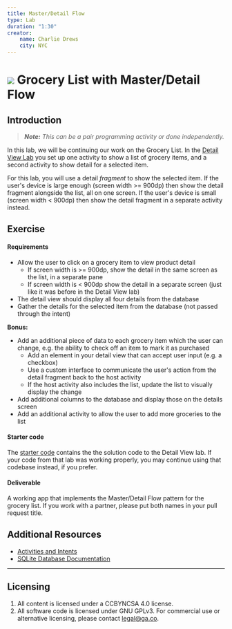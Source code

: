 ```yaml
---
title: Master/Detail Flow
type: Lab
duration: "1:30"
creator:
    name: Charlie Drews
    city: NYC
---
```


# ![](https://ga-dash.s3.amazonaws.com/production/assets/logo-9f88ae6c9c3871690e33280fcf557f33.png) Grocery List with Master/Detail Flow

## Introduction

> ***Note:*** _This can be a pair programming activity or done independently._

In this lab, we will be continuing our work on the Grocery List.
In the [Detail View Lab](https://github.com/ga-adi-macaron/detail-view-lab) you set up one activity to show a list of grocery items, and a second activity to show detail for a selected item.

For this lab, you will use a detail _fragment_ to show the selected item. If the user's device is large enough (screen width >= 900dp) then show the detail fragment alongside the list, all on one screen.
If the user's device is small (screen width < 900dp) then show the detail fragment in a separate activity instead.

## Exercise

#### Requirements

- Allow the user to click on a grocery item to view product detail
  - If screen width is >= 900dp, show the detail in the same screen as the list, in a separate pane
  - If screen width is < 900dp show the detail in a separate screen (just like it was before in the Detail View lab)
- The detail view should display all four details from the database
- Gather the details for the selected item from the database (not passed through the intent)

**Bonus:**
- Add an additional piece of data to each grocery item which the user can change, e.g. the ability to check off an item to mark it as purchased
  - Add an element in your detail view that can accept user input (e.g. a checkbox)
  - Use a custom interface to communicate the user's action from the detail fragment back to the host activity
  - If the host activity also includes the list, update the list to visually display the change
- Add additional columns to the database and display those on the details screen
- Add an additional activity to allow the user to add more groceries to the list

#### Starter code

The [starter code](starter-code) contains the the solution code to the Detail View lab. If your code from that lab was working properly, you may continue using that codebase instead, if you prefer.

#### Deliverable

A working app that implements the Master/Detail Flow pattern for the grocery list.
If you work with a partner, please put both names in your pull request title.

## Additional Resources

- [Activities and Intents](http://developer.android.com/guide/components/intents-filters.html)
- [SQLite Database Documentation](http://developer.android.com/reference/android/database/sqlite/SQLiteDatabase.html)

---

## Licensing
1. All content is licensed under a CC­BY­NC­SA 4.0 license.
2. All software code is licensed under GNU GPLv3. For commercial use or alternative licensing, please contact [legal@ga.co](mailto:legal@ga.co).
